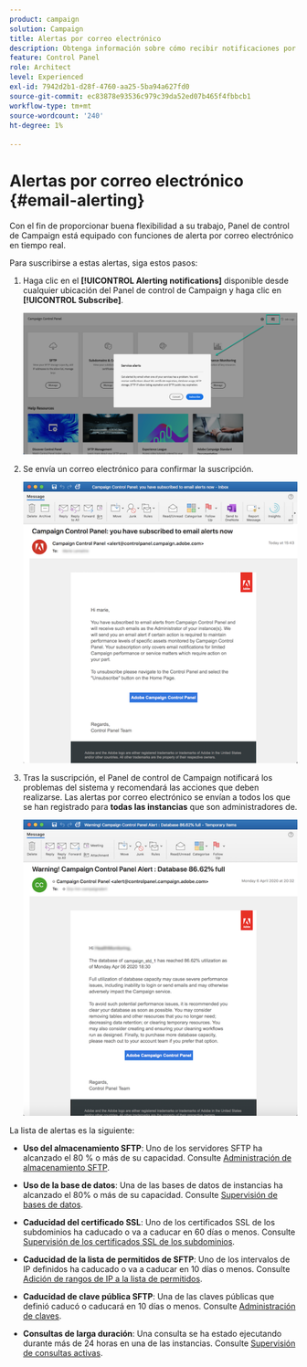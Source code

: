 ```yaml
---
product: campaign
solution: Campaign
title: Alertas por correo electrónico
description: Obtenga información sobre cómo recibir notificaciones por correo electrónico en caso de problemas con las instancias de Campaign
feature: Control Panel
role: Architect
level: Experienced
exl-id: 7942d2b1-d28f-4760-aa25-5ba94a627fd0
source-git-commit: ec83878e93536c979c39da52ed07b465f4fbbcb1
workflow-type: tm+mt
source-wordcount: '240'
ht-degree: 1%

---
```


# Alertas por correo electrónico {#email-alerting}

Con el fin de proporcionar buena flexibilidad a su trabajo, Panel de control de Campaign está equipado con funciones de alerta por correo electrónico en tiempo real.

Para suscribirse a estas alertas, siga estos pasos:

1. Haga clic en el **[!UICONTROL Alerting notifications]** disponible desde cualquier ubicación del Panel de control de Campaign y haga clic en **[!UICONTROL Subscribe]**.

   ![](assets/subscribing.png)

1. Se envía un correo electrónico para confirmar la suscripción.

   ![](assets/email_subscription.png)

1. Tras la suscripción, el Panel de control de Campaign notificará los problemas del sistema y recomendará las acciones que deben realizarse. Las alertas por correo electrónico se envían a todos los que se han registrado para **todas las instancias** que son administradores de.

   ![](assets/alert_sample.png)

La lista de alertas es la siguiente:

* **Uso del almacenamiento SFTP**: Uno de los servidores SFTP ha alcanzado el 80 % o más de su capacidad. Consulte [Administración de almacenamiento SFTP](../../sftp/using/sftp-storage-management.md).

* **Uso de la base de datos**: Una de las bases de datos de instancias ha alcanzado el 80% o más de su capacidad. Consulte [Supervisión de bases de datos](../../performance-monitoring/using/database-monitoring.md).

* **Caducidad del certificado SSL**: Uno de los certificados SSL de los subdominios ha caducado o va a caducar en 60 días o menos. Consulte [Supervisión de los certificados SSL de los subdominios](../../subdomains-certificates/using/monitoring-ssl-certificates.md).

* **Caducidad de la lista de permitidos de SFTP**: Uno de los intervalos de IP definidos ha caducado o va a caducar en 10 días o menos. Consulte [Adición de rangos de IP a la lista de permitidos](../../sftp/using/ip-range-allow-listing.md).

* **Caducidad de clave pública SFTP**: Una de las claves públicas que definió caducó o caducará en 10 días o menos. Consulte [Administración de claves](../../sftp/using/key-management.md).

* **Consultas de larga duración**: Una consulta se ha estado ejecutando durante más de 24 horas en una de las instancias. Consulte [Supervisión de consultas activas](database-active-queries.md).